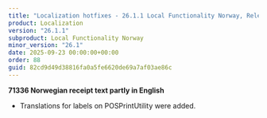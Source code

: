 ```yaml
---
title: "Localization hotfixes - 26.1.1 Local Functionality Norway, Release date September 23, 2025 - Hotfixes"
product: Localization
version: "26.1.1"
subproduct: Local Functionality Norway
minor_version: "26.1"
date: 2025-09-23 00:00:00+00:00
order: 88
guid: 82cd9d49d38816fa0a5fe6620de69a7af03ae86c
---
```


<strong>71336 Norwegian receipt text partly in English</strong>
<ul><li>Translations for labels on POSPrintUtility were added. </li></ul>
